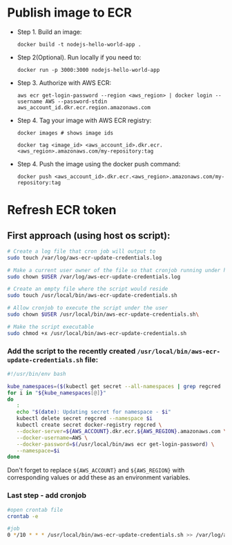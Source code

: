 # Publish image to ECR

- Step 1. Build an image:

      docker build -t nodejs-hello-world-app .
      
- Step 2(Optional). Run locally if you need to:

      docker run -p 3000:3000 nodejs-hello-world-app

- Step 3. Authorize with AWS ECR:

      aws ecr get-login-password --region <aws_region> | docker login --username AWS --password-stdin aws_account_id.dkr.ecr.region.amazonaws.com

- Step 4. Tag your image with AWS ECR registry:

      docker images # shows image ids

      docker tag <image_id> <aws_account_id>.dkr.ecr.<aws_region>.amazonaws.com/my-repository:tag

- Step 4. Push the image using the docker push command:

      docker push <aws_account_id>.dkr.ecr.<aws_region>.amazonaws.com/my-repository:tag


# Refresh ECR token

## First approach (using host os script):

```bash
# Create a log file that cron job will output to
sudo touch /var/log/aws-ecr-update-credentials.log

# Make a current user owner of the file so that cronjob running under his/its account can write to it
sudo chown $USER /var/log/aws-ecr-update-credentials.log

# Create an empty file where the script would reside
sudo touch /usr/local/bin/aws-ecr-update-credentials.sh

# Allow cronjob to execute the script under the user
sudo chown $USER /usr/local/bin/aws-ecr-update-credentials.sh\

# Make the script executable
sudo chmod +x /usr/local/bin/aws-ecr-update-credentials.sh 
```

### Add the script to the recently created `/usr/local/bin/aws-ecr-update-credentials.sh` file:

```bash
#!/usr/bin/env bash

kube_namespaces=($(kubectl get secret --all-namespaces | grep regcred | awk '{print $1}'))
for i in "${kube_namespaces[@]}"
do
   :
   echo "$(date): Updating secret for namespace - $i"
   kubectl delete secret regcred --namespace $i
   kubectl create secret docker-registry regcred \
   --docker-server=${AWS_ACCOUNT}.dkr.ecr.${AWS_REGION}.amazonaws.com \
   --docker-username=AWS \
   --docker-password=$(/usr/local/bin/aws ecr get-login-password) \
   --namespace=$i
done
```
Don't forget to replace `${AWS_ACCOUNT}` and `${AWS_REGION}` with corresponding values or add these as an environment variables.


### Last step - add cronjob

```bash
#open crontab file
crontab -e

#job
0 */10 * * * /usr/local/bin/aws-ecr-update-credentials.sh >> /var/log/aws-ecr-update-credentials.log 2>&1

```




